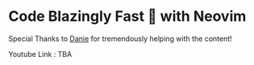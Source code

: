 # Code Blazingly Fast 🚀 with Neovim

Special Thanks to [Danie](https://github.com/dan1e1z) for tremendously helping with the content!

Youtube Link : TBA
